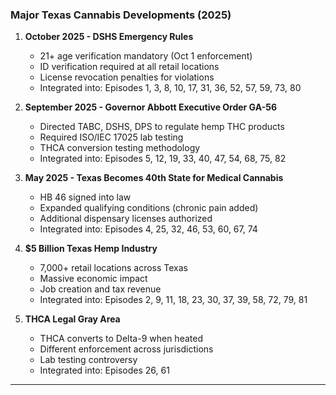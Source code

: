### Major Texas Cannabis Developments (2025)

1. **October 2025 - DSHS Emergency Rules**
   - 21+ age verification mandatory (Oct 1 enforcement)
   - ID verification required at all retail locations
   - License revocation penalties for violations
   - Integrated into: Episodes 1, 3, 8, 10, 17, 31, 36, 52, 57, 59, 73, 80

2. **September 2025 - Governor Abbott Executive Order GA-56**
   - Directed TABC, DSHS, DPS to regulate hemp THC products
   - Required ISO/IEC 17025 lab testing
   - THCA conversion testing methodology
   - Integrated into: Episodes 5, 12, 19, 33, 40, 47, 54, 68, 75, 82

3. **May 2025 - Texas Becomes 40th State for Medical Cannabis**
   - HB 46 signed into law
   - Expanded qualifying conditions (chronic pain added)
   - Additional dispensary licenses authorized
   - Integrated into: Episodes 4, 25, 32, 46, 53, 60, 67, 74

4. **$5 Billion Texas Hemp Industry**
   - 7,000+ retail locations across Texas
   - Massive economic impact
   - Job creation and tax revenue
   - Integrated into: Episodes 2, 9, 11, 18, 23, 30, 37, 39, 58, 72, 79, 81

5. **THCA Legal Gray Area**
   - THCA converts to Delta-9 when heated
   - Different enforcement across jurisdictions
   - Lab testing controversy
   - Integrated into: Episodes 26, 61

---
